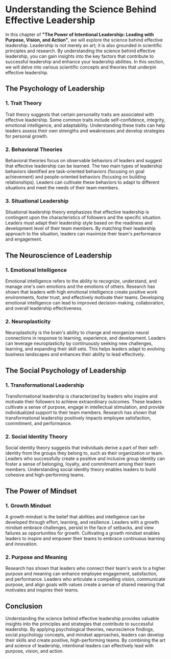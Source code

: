 Understanding the Science Behind Effective Leadership
==============================================================

In this chapter of **"The Power of Intentional Leadership: Leading with Purpose, Vision, and Action"**, we will explore the science behind effective leadership. Leadership is not merely an art; it is also grounded in scientific principles and research. By understanding the science behind effective leadership, you can gain insights into the key factors that contribute to successful leadership and enhance your leadership abilities. In this section, we will delve into various scientific concepts and theories that underpin effective leadership.

The Psychology of Leadership
----------------------------

### **1. Trait Theory**

Trait theory suggests that certain personality traits are associated with effective leadership. Some common traits include self-confidence, integrity, emotional intelligence, and adaptability. Understanding these traits can help leaders assess their own strengths and weaknesses and develop strategies for personal growth.

### **2. Behavioral Theories**

Behavioral theories focus on observable behaviors of leaders and suggest that effective leadership can be learned. The two main types of leadership behaviors identified are task-oriented behaviors (focusing on goal achievement) and people-oriented behaviors (focusing on building relationships). Leaders can cultivate these behaviors to adapt to different situations and meet the needs of their team members.

### **3. Situational Leadership**

Situational leadership theory emphasizes that effective leadership is contingent upon the characteristics of followers and the specific situation. Leaders must adapt their leadership style based on the readiness and development level of their team members. By matching their leadership approach to the situation, leaders can maximize their team's performance and engagement.

The Neuroscience of Leadership
------------------------------

### **1. Emotional Intelligence**

Emotional intelligence refers to the ability to recognize, understand, and manage one's own emotions and the emotions of others. Research has shown that leaders with high emotional intelligence create positive work environments, foster trust, and effectively motivate their teams. Developing emotional intelligence can lead to improved decision-making, collaboration, and overall leadership effectiveness.

### **2. Neuroplasticity**

Neuroplasticity is the brain's ability to change and reorganize neural connections in response to learning, experience, and development. Leaders can leverage neuroplasticity by continuously seeking new challenges, learning, and expanding their skill sets. This helps leaders adapt to evolving business landscapes and enhances their ability to lead effectively.

The Social Psychology of Leadership
-----------------------------------

### **1. Transformational Leadership**

Transformational leadership is characterized by leaders who inspire and motivate their followers to achieve extraordinary outcomes. These leaders cultivate a sense of purpose, engage in intellectual stimulation, and provide individualized support to their team members. Research has shown that transformational leadership positively impacts employee satisfaction, commitment, and performance.

### **2. Social Identity Theory**

Social identity theory suggests that individuals derive a part of their self-identity from the groups they belong to, such as their organization or team. Leaders who successfully create a positive and inclusive group identity can foster a sense of belonging, loyalty, and commitment among their team members. Understanding social identity theory enables leaders to build cohesive and high-performing teams.

The Power of Mindset
--------------------

### **1. Growth Mindset**

A growth mindset is the belief that abilities and intelligence can be developed through effort, learning, and resilience. Leaders with a growth mindset embrace challenges, persist in the face of setbacks, and view failures as opportunities for growth. Cultivating a growth mindset enables leaders to inspire and empower their teams to embrace continuous learning and innovation.

### **2. Purpose and Meaning**

Research has shown that leaders who connect their team's work to a higher purpose and meaning can enhance employee engagement, satisfaction, and performance. Leaders who articulate a compelling vision, communicate purpose, and align goals with values create a sense of shared meaning that motivates and inspires their teams.

Conclusion
----------

Understanding the science behind effective leadership provides valuable insights into the principles and strategies that contribute to successful leadership. By applying psychological theories, neuroscience findings, social psychology concepts, and mindset approaches, leaders can develop their skills and create positive, high-performing teams. By combining the art and science of leadership, intentional leaders can effectively lead with purpose, vision, and action.
